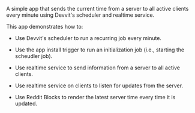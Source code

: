A simple app that sends the current time from a server to all active clients every minute using Devvit's scheduler and realtime service.

This app demonstrates how to:

* Use Devvit's scheduler to run a recurring job every minute.

* Use the app install trigger to run an initialization job (i.e., starting the scheudler job).

* Use realtime service to send information from a server to all active clients.

* Use realtime service on clients to listen for updates from the server.

* Use Reddit Blocks to render the latest server time every time it is updated.
